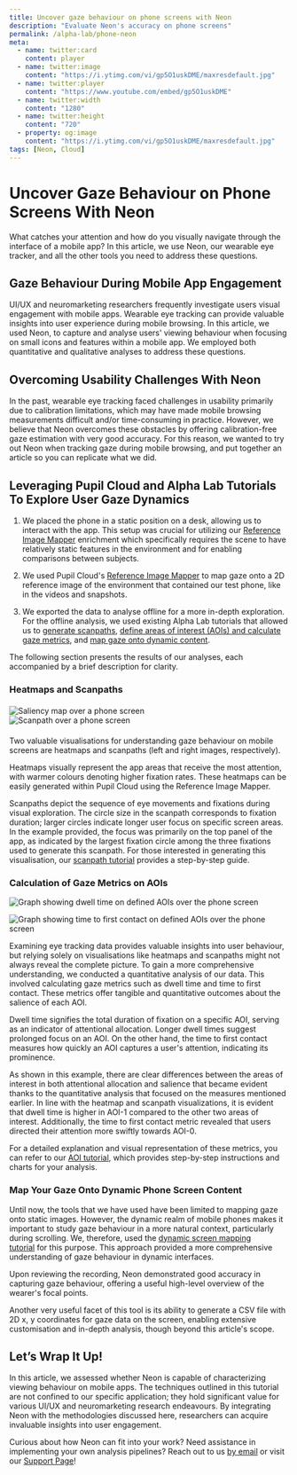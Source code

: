 ```yaml
---
title: Uncover gaze behaviour on phone screens with Neon
description: "Evaluate Neon's accuracy on phone screens"
permalink: /alpha-lab/phone-neon
meta:
  - name: twitter:card
    content: player
  - name: twitter:image
    content: "https://i.ytimg.com/vi/gp5O1uskDME/maxresdefault.jpg"
  - name: twitter:player
    content: "https://www.youtube.com/embed/gp5O1uskDME"
  - name: twitter:width
    content: "1280"
  - name: twitter:height
    content: "720"
  - property: og:image
    content: "https://i.ytimg.com/vi/gp5O1uskDME/maxresdefault.jpg"
tags: [Neon, Cloud]
---
```


<script setup>
import TagLinks from '@components/TagLinks.vue'
</script>

# Uncover Gaze Behaviour on Phone Screens With Neon

<TagLinks :tags="$frontmatter.tags" />

<Youtube src="gp5O1uskDME"/>

What catches your attention and how do you visually navigate through the interface of a mobile app? In this article, we use Neon, our wearable eye tracker, and all the other tools you need to address these questions. 

## Gaze Behaviour During Mobile App Engagement

UI/UX and neuromarketing researchers frequently investigate users visual engagement with mobile apps. Wearable eye tracking can provide valuable insights into user experience during mobile browsing. In this article, we used Neon, to capture and analyse users' viewing behaviour when focusing on small icons and features within a mobile app. We employed both quantitative and qualitative analyses to address these questions.

## Overcoming Usability Challenges With Neon

In the past, wearable eye tracking faced challenges in usability primarily due to calibration limitations, which may have made mobile browsing measurements difficult and/or time-consuming in practice. However, we believe that Neon overcomes these obstacles by offering calibration-free gaze estimation with very good accuracy. For this reason, we wanted to try out Neon when tracking gaze during mobile browsing, and put together an article so you can replicate what we did.

## Leveraging Pupil Cloud and Alpha Lab Tutorials To Explore User Gaze Dynamics

1. We placed the phone in a static position on a desk, allowing us to interact with the app. This setup was crucial for utilizing our [Reference Image Mapper](https://docs.pupil-labs.com/neon/pupil-cloud/enrichments/reference-image-mapper/) enrichment which specifically requires the scene to have relatively static features in the environment and for enabling comparisons between subjects.

2. We used Pupil Cloud's [Reference Image Mapper](https://docs.pupil-labs.com/neon/pupil-cloud/enrichments/reference-image-mapper/) to map gaze onto a 2D reference image of the environment that contained our test phone, like in the videos and snapshots.

3. We exported the data to analyse offline for a more in-depth exploration. For the offline analysis, we used existing Alpha Lab tutorials that allowed us to [generate scanpaths](/scanpath-rim/), [define areas of interest (AOIs) and calculate gaze metrics](/gaze-metrics-in-aois/), and [map gaze onto dynamic content](/map-your-gaze-to-a-2d-screen/).

The following section presents the results of our analyses, each accompanied by a brief description for clarity.

### Heatmaps and Scanpaths

<div style="margin-top: 20px;"></div>

<div class="grid grid-cols-2 gap-4">
    <div class="image-column">
        <img src="./1.phone-heatmap.jpeg" alt="Saliency map over a phone screen" class="image">
    </div>
    <div class="image-column">
        <img src="./2.phone-nadia_scanpath.jpeg" alt="Scanpath over a phone screen" class="image">
    </div>
</div>

<div style="margin-bottom: 20px;"></div>

Two valuable visualisations for understanding gaze behaviour on mobile screens are heatmaps and scanpaths (left and right images, respectively).

Heatmaps visually represent the app areas that receive the most attention, with warmer colours denoting higher fixation rates. These heatmaps can be easily generated within Pupil Cloud using the Reference Image Mapper.

Scanpaths depict the sequence of eye movements and fixations during visual exploration. The circle size in the scanpath corresponds to fixation duration; larger circles indicate longer user focus on specific screen areas. In the example provided, the focus was primarily on the top panel of the app, as indicated by the largest fixation circle among the three fixations used to generate this scanpath. For those interested in generating this visualisation, our [scanpath tutorial](/scanpath-rim/) provides a step-by-step guide.

### Calculation of Gaze Metrics on AOIs

![Graph showing dwell time on defined AOIs over the phone screen](./3.phone-dwell-time.png)

![Graph showing time to first contact on defined AOIs over the phone screen](./4.phone-first-contact.png)

Examining eye tracking data provides valuable insights into user behaviour, but relying solely on visualisations like heatmaps and scanpaths might not always reveal the complete picture. To gain a more comprehensive understanding, we conducted a quantitative analysis of our data. This involved calculating gaze metrics such as dwell time and time to first contact. These metrics offer tangible and quantitative outcomes about the salience of each AOI.

Dwell time signifies the total duration of fixation on a specific AOI, serving as an indicator of attentional allocation. Longer dwell times suggest prolonged focus on an AOI. On the other hand, the time to first contact measures how quickly an AOI captures a user's attention, indicating its prominence. 

As shown in this example, there are clear differences between the areas of interest in both attentional allocation and salience that became evident thanks to the quantitative analysis that focused on the measures mentioned earlier. In line with the heatmap and scanpath visualizations, it is evident that dwell time is higher in AOI-1 compared to the other two areas of interest. Additionally, the time to first contact metric revealed that users directed their attention more swiftly towards AOI-0.

For a detailed explanation and visual representation of these metrics, you can refer to our [AOI tutorial](/gaze-metrics-in-aois/), which provides step-by-step instructions and charts for your analysis.

### Map Your Gaze Onto Dynamic Phone Screen Content

<Youtube src="RKrf3YQjzao"/>

Until now, the tools that we have used have been limited to mapping gaze onto static images. However, the dynamic realm of mobile phones makes it important to study gaze behaviour in a more natural context, particularly during scrolling. We, therefore, used the [dynamic screen mapping tutorial](/map-your-gaze-to-a-2d-screen/) for this purpose. This approach provided a more comprehensive understanding of gaze behaviour in dynamic interfaces.

Upon reviewing the recording, Neon demonstrated good accuracy in capturing gaze behaviour, offering a useful high-level overview of the wearer's focal points.

Another very useful facet of this tool is its ability to generate a CSV file with 2D x, y coordinates for gaze data on the screen, enabling extensive customisation and in-depth analysis, though beyond this article's scope.

## Let’s Wrap It Up!

In this article, we assessed whether Neon is capable of characterizing viewing behaviour on mobile apps. The techniques outlined in this tutorial are not confined to our specific application; they hold significant value for various UI/UX and neuromarketing research endeavours. By integrating Neon with the methodologies discussed here, researchers can acquire invaluable insights into user engagement.

Curious about how Neon can fit into your work? Need assistance in implementing your own analysis pipelines? Reach out to
us [by email](mailto:info@pupil-labs.com) or visit our [Support Page](https://pupil-labs.com/products/support/)!

<style scoped>
.mcontainer{
  display: flex;
  flex-wrap: wrap;
}
.col-mcontainer{
  flex: 50%;
  padding: 0 4px;
}
@media screen and (min-width: 1025px) and (max-width: 1200px) {
  .col-mcontainer{
    flex: 100%;
  }
}
@media screen and (max-width: 800px) {
    .col-mcontainer{
    flex: 50%;
  }
}
@media screen and (max-width: 400px) {
  .col-mcontainer{
    flex: 100%;
  }
}
</style>

